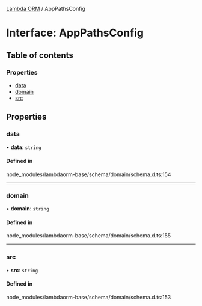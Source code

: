 [Lambda ORM](../README.md) / AppPathsConfig

# Interface: AppPathsConfig

## Table of contents

### Properties

- [data](AppPathsConfig.md#data)
- [domain](AppPathsConfig.md#domain)
- [src](AppPathsConfig.md#src)

## Properties

### data

• **data**: `string`

#### Defined in

node_modules/lambdaorm-base/schema/domain/schema.d.ts:154

___

### domain

• **domain**: `string`

#### Defined in

node_modules/lambdaorm-base/schema/domain/schema.d.ts:155

___

### src

• **src**: `string`

#### Defined in

node_modules/lambdaorm-base/schema/domain/schema.d.ts:153
